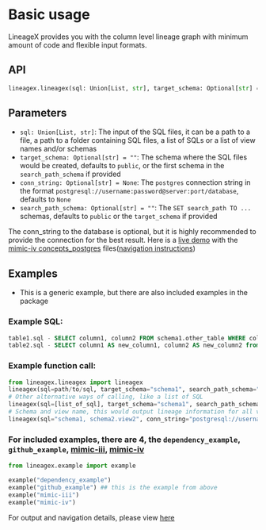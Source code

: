 # Basic usage
LineageX provides you with the column level lineage graph with minimum amount of code and flexible input formats.

## API
```python
lineagex.lineagex(sql: Union[List, str], target_schema: Optional[str] = "", conn_string: Optional[str] = None, search_path_schema: Optional[str] = "")
```

## Parameters
- `sql: Union[List, str]`: The input of the SQL files, it can be a path to a file, a path to a folder containing SQL files, a list of SQLs or a list of view names and/or schemas
- `target_schema: Optional[str] = ""`: The schema where the SQL files would be created, defaults to `public`, or the first schema in the `search_path_schema` if provided
- `conn_string: Optional[str] = None`: The `postgres` connection string in the format `postgresql://username:password@server:port/database`, defaults to `None`
- `search_path_schema: Optional[str] = ""`: The `SET search_path TO ...` schemas, defaults to `public` or the `target_schema` if provided

The conn_string to the database is optional, but it is highly recommended to provide the connection for the best result.
Here is a [live demo](https://zshandy.github.io/lineagex-demo/) with the [mimic-iv concepts_postgres](https://github.com/MIT-LCP/mimic-code/tree/main/mimic-iv/concepts_postgres) files([navigation instructions](https://sfu-db.github.io/lineagex/output.html))

## Examples
- This is a generic example, but there are also included examples in the package
### Example SQL:
  ```SQL
  table1.sql - SELECT column1, column2 FROM schema1.other_table WHERE column3 IS NOT NULL;
  table2.sql - SELECT column1 AS new_column1, column2 AS new_column2 from schema1.table1;
  ```
### Example function call:
  ```python
  from lineagex.lineagex import lineagex
  lineagex(sql=path/to/sql, target_schema="schema1", search_path_schema="schema1, public")
  # Other alternative ways of calling, like a list of SQL
  lineagex(sql=[list_of_sql], target_schema="schema1", search_path_schema="schema1, public") 
  # Schema and view name, this would output lineage information for all views in schema1 and schema2.view2
  lineagex(sql="schema1, schema2.view2", conn_string="postgresql://username:password@server:port/database") 
  ```

### For included examples, there are 4, the `dependency_example`, `github_example`, [mimic-iii](https://github.com/MIT-LCP/mimic-code/tree/main/mimic-iii/concepts_postgres), [mimic-iv](https://github.com/MIT-LCP/mimic-code/tree/main/mimic-iv/concepts_postgres)

  ```python
  from lineagex.example import example

  example("dependency_example")
  example("github_example") ## this is the example from above
  example("mimic-iii")
  example("mimic-iv")
  ```

For output and navigation details, please view [here](https://sfu-db.github.io/lineagex/output.html)